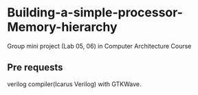 # Building-a-simple-processor-Memory-hierarchy
Group mini project (Lab 05, 06) in Computer Architecture Course

## Pre requests
verilog compiler(Icarus Verilog) with GTKWave.


